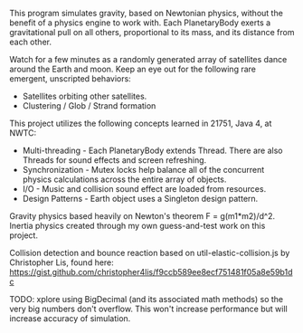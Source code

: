    This program simulates gravity, based on Newtonian physics, without the benefit of a physics engine to work with.
   Each PlanetaryBody exerts a gravitational pull on all others, proportional to its mass, and its distance from each other.
   
   Watch for a few minutes as a randomly generated array of satellites dance around the Earth and moon.
   Keep an eye out for the following rare emergent, unscripted behaviors:
   * Satellites orbiting other satellites.
   * Clustering / Glob / Strand formation
   
   This project utilizes the following concepts learned in 21751, Java 4, at NWTC:
   * Multi-threading - Each PlanetaryBody extends Thread. There are also Threads for sound effects and screen refreshing.
   * Synchronization - Mutex locks help balance all of the concurrent physics calculations across the entire array of objects.
   * I/O - Music and collision sound effect are loaded from resources.
   * Design Patterns - Earth object uses a Singleton design pattern.
   
   Gravity physics based heavily on Newton's theorem F = g(m1*m2)/d^2.
   Inertia physics created through my own guess-and-test work on this project.
   
   Collision detection and bounce reaction based on util-elastic-collision.js by Christopher Lis, found here: 
   https://gist.github.com/christopher4lis/f9ccb589ee8ecf751481f05a8e59b1dc
   
   TODO: 
   xplore using BigDecimal (and its associated math methods) so the very big numbers don't overflow. This won't increase performance
   but will increase accuracy of simulation.